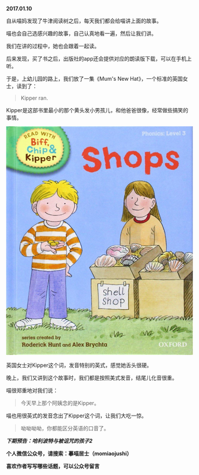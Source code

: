 
          
            
**2017.01.10**

自从喵妈发现了牛津阅读树之后，每天我们都会给喵讲上面的故事。

喵也会自己选感兴趣的故事，自己认真地看一遍，然后让我们讲。

我们在讲的过程中，她也会跟着一起读。

后来发现，买了书之后，出版社的app还会提供对应的朗读版下载，可以在手机上听。

于是，上幼儿园的路上，我们放了一集《Mum's New Hat》，一个标准的英国女士，读到了：
>Kipper ran.



Kipper是这部书里最小的那个黄头发小男孩儿，和他爸爸很像，经常做些搞笑的事情。




![](img/51001-84d5c2440becbebd.jpg)




英国女士对Kipper这个词，发音特别的英式，感觉她舌头很硬。

晚上，我们又讲到这个故事时，我们都是按照美式发音，结尾儿化音很重。

喵很郑重地对我们说：
>今天早上那个阿姨念的是Kipper。



喵也用很英式的发音念出了Kipper这个词，让我们大吃一惊。
>呦呦呦呦，你都能区分英语的口音了。




***下期预告：哈利波特与被诅咒的孩子2***


**个人微信公众号，请搜索：摹喵居士（momiaojushi）**

**喜欢作者写写哪些话题，可以公众号留言**

          
        